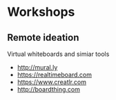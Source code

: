 # Workshops

## Remote ideation

Virtual whiteboards and simiar tools

* http://mural.ly
* https://realtimeboard.com
* https://www.creatlr.com
* http://boardthing.com
